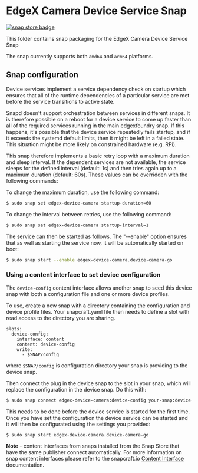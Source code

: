 # EdgeX Camera Device Service Snap
[![snap store badge](https://raw.githubusercontent.com/snapcore/snap-store-badges/master/EN/%5BEN%5D-snap-store-black-uneditable.png)](https://snapcraft.io/edgex-device-camera)

This folder contains snap packaging for the EdgeX Camera Device Service Snap

The snap currently supports both `amd64` and `arm64` platforms.


## Snap configuration

Device services implement a service dependency check on startup which ensures that all of the runtime dependencies of a particular service are met before the service transitions to active state.

Snapd doesn't support orchestration between services in different snaps. It is therefore possible on a reboot for a device service to come up faster than all of the required services running in the main edgexfoundry snap. If this happens, it's possible that the device service repeatedly fails startup, and if it exceeds the systemd default limits, then it might be left in a failed state. This situation might be more likely on constrained hardware (e.g. RPi).

This snap therefore implements a basic retry loop with a maximum duration and sleep interval. If the dependent services are not available, the service sleeps for the defined interval (default: 1s) and then tries again up to a maximum duration (default: 60s). These values can be overridden with the following commands:
    
To change the maximum duration, use the following command:

```bash
$ sudo snap set edgex-device-camera startup-duration=60
```

To change the interval between retries, use the following command:

```bash
$ sudo snap set edgex-device-camera startup-interval=1
```

The service can then be started as follows. The "--enable" option
ensures that as well as starting the service now, it will be automatically started on boot:

```bash
$ sudo snap start --enable edgex-device-camera.device-camera-go
```

### Using a content interface to set device configuration

The `device-config` content interface allows another snap to seed this device
snap with both a configuration file and one or more device profiles. 


To use, create a new snap with a directory containing the configuration and device profile files. Your snapcraft.yaml file then needs to define a slot with read access to the directory you are sharing.

```
slots:
  device-config:
    interface: content  
    content: device-config
    write: 
      - $SNAP/config
```

where `$SNAP/config` is configuration directory your snap is providing to the device snap.

Then connect the plug in the device snap to the slot in your snap,
which will replace the configuration in the device snap. Do this with:

```bash
$ sudo snap connect edgex-device-camera:device-config your-snap:device-config
```

This needs to be done before the device service is started for the first time. Once you have set the configuration the device service can be started and it will then be configurated using the settings you provided:

```bash
$ sudo snap start edgex-device-camera.device-camera-go
```

**Note** - content interfaces from snaps installed from the Snap Store that have the same publisher connect automatically. For more information on snap content interfaces please refer to the snapcraft.io [Content Interface](https://snapcraft.io/docs/content-interface) documentation.
